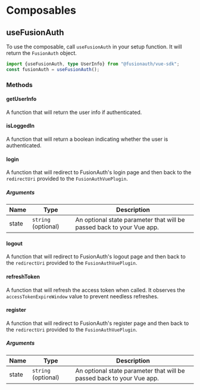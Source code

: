 # Composables

## useFusionAuth

To use the composable, call `useFusionAuth` in your setup function. It will return the `FusionAuth` object.

```typescript
import {useFusionAuth, type UserInfo} from "@fusionauth/vue-sdk";
const fusionAuth = useFusionAuth();
```

### Methods

#### getUserInfo

A function that will return the user info if authenticated.

#### isLoggedIn

A function that will return a boolean indicating whether the user is authenticated.

#### login

A function that will redirect to FusionAuth's login page and then back to the `redirectUri` provided to the `FusionAuthVuePlugin`.

##### Arguments

| Name  | Type                | Description                                                                                             |
| ----- | ------------------- |---------------------------------------------------------------------------------------------------------|
| state | `string` (optional) | An optional state parameter that will be passed back to your Vue app. |

#### logout

A function that will redirect to FusionAuth's logout page and then back to the `redirectUri` provided to the `FusionAuthVuePlugin`.

#### refreshToken

A function that will refresh the access token when called. It observes the `accessTokenExpireWindow` value to prevent needless refreshes.

#### register

A function that will redirect to FusionAuth's register page and then back to the `redirectUri` provided to the `FusionAuthVuePlugin`.

##### Arguments

| Name  | Type                | Description                                                                                             |
| ----- | ------------------- |---------------------------------------------------------------------------------------------------------|
| state | `string` (optional) | An optional state parameter that will be passed back to your Vue app. |
